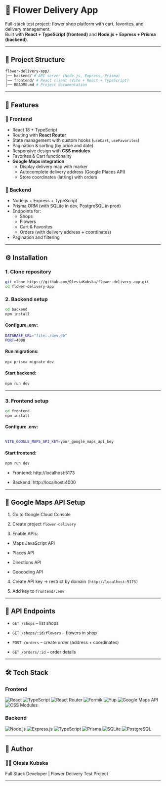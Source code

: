 ﻿# 🌸 Flower Delivery App

Full-stack test project: flower shop platform with cart, favorites, and delivery management.  
Built with **React + TypeScript (frontend)** and **Node.js + Express + Prisma (backend)**.

---

## 📂 Project Structure

```bash
flower-delivery-app/
│── backend/ # API server (Node.js, Express, Prisma)
│── frontend/ # React client (Vite + React + TypeScript)
│── README.md # Project documentation
```

---

## 🚀 Features

### 🔹 Frontend

- React 18 + TypeScript
- Routing with **React Router**
- State management with custom hooks (`useCart`, `useFavorites`)
- Pagination & sorting (by price and date)
- Responsive design with **CSS modules**
- Favorites & Cart functionality
- **Google Maps integration**:
  - Display delivery map with marker
  - Autocomplete delivery address (Google Places API)
  - Store coordinates (lat/lng) with orders

### 🔹 Backend

- Node.js + Express + TypeScript
- Prisma ORM (with SQLite in dev, PostgreSQL in prod)
- Endpoints for:
  - Shops
  - Flowers
  - Cart & Favorites
  - Orders (with delivery address + coordinates)
- Pagination and filtering

---

## ⚙️ Installation

### 1. Clone repository

```bash
git clone https://github.com/OlesiaKubska/flower-delivery-app.git
cd flower-delivery-app
```

### 2. Backend setup

```bash
cd backend
npm install
```

#### Configure .env:

```bash
DATABASE_URL="file:./dev.db"
PORT=4000
```

#### Run migrations:

```bash
npx prisma migrate dev
```

#### Start backend:

```bash
npm run dev
```

---

### 3. Frontend setup

```bash
cd frontend
npm install
```

#### Configure .env:

```bash

VITE_GOOGLE_MAPS_API_KEY=your_google_maps_api_key
```

#### Start frontend:

```bash
npm run dev
```

-  Frontend: http://localhost:5173

-  Backend: http://localhost:4000

---

## 🔑 Google Maps API Setup

1. Go to Google Cloud Console

2. Create project `flower-delivery`

3. Enable APIs:

- Maps JavaScript API

- Places API

- Directions API

- Geocoding API

4. Create API key → restrict by domain `(http://localhost:5173)`

5. Add key to `frontend/.env`

---

## 📡 API Endpoints

- `GET /shops` – list shops

- `GET /shops/:id/flowers` – flowers in shop

- `POST /orders` – create order (address + coordinates)

- `GET /orders/:id` – order details

---

## 🛠️ Tech Stack

### Frontend

![React](https://img.shields.io/badge/React-18-61DAFB?logo=react&logoColor=white)
![TypeScript](https://img.shields.io/badge/TypeScript-5-blue?logo=typescript&logoColor=white)
![React Router](https://img.shields.io/badge/React%20Router-6-CA4245?logo=react-router&logoColor=white)
![Formik](https://img.shields.io/badge/Formik-2.4-FF6F00?logo=formik&logoColor=white)
![Yup](https://img.shields.io/badge/Yup-Validation-4A90E2)
![Google Maps API](https://img.shields.io/badge/Google%20Maps%20API-Places%20%7C%20Autocomplete-4285F4?logo=googlemaps&logoColor=white)
![CSS Modules](https://img.shields.io/badge/CSS-Modules-1572B6?logo=css3&logoColor=white)

### Backend

![Node.js](https://img.shields.io/badge/Node.js-20-339933?logo=node.js&logoColor=white)
![Express.js](https://img.shields.io/badge/Express.js-4-000000?logo=express&logoColor=white)
![TypeScript](https://img.shields.io/badge/TypeScript-5-blue?logo=typescript&logoColor=white)
![Prisma](https://img.shields.io/badge/Prisma-ORM-2D3748?logo=prisma&logoColor=white)
![SQLite](https://img.shields.io/badge/SQLite-Dev-003B57?logo=sqlite&logoColor=white)
![PostgreSQL](https://img.shields.io/badge/PostgreSQL-Prod-4169E1?logo=postgresql&logoColor=white)

---

## 📖 Author

### 👩‍💻 Olesia Kubska

Full Stack Developer | Flower Delivery Test Project

---

